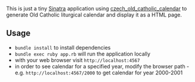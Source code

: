 This is just a tiny [Sinatra](http://sinatrarb.com/) application using
[czech_old_catholic_calendar](https://github.com/calendarium-romanum/czech_old_catholic_calendar)
to generate Old Catholic liturgical calendar and display it as a HTML page.

## Usage

* `bundle install` to install dependencies
* `bundle exec ruby app.rb` will run the application locally
* with your web browser visit `http://localhost:4567`
* in order to see calendar for a specified year, modify the browser path - e.g. `http://localhost:4567/2000` to get calendar for year 2000-2001
